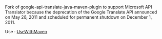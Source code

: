 Fork of google-api-translate-java-maven-plugin to support  Microsoft API Translator because the deprecation of the Google Translate API announced on May 26, 2011 and scheduled for permanent shutdown on December 1, 2011.

Use : [UseWithMaven](UseWithMaven.md)